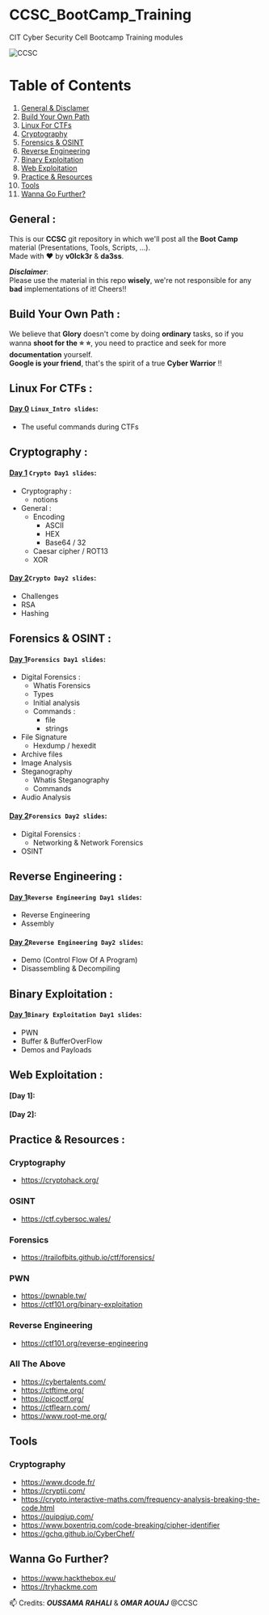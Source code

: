 # CCSC_BootCamp_Training
CIT Cyber Security Cell Bootcamp Training modules

![CCSC](https://i.imgur.com/8upYxC7.png)

# Table of Contents
1. [General & Disclamer](#general)
2. [Build Your Own Path](#build)
3. [Linux For CTFs](#linux)
4. [Cryptography](#crypto)
5. [Forensics & OSINT](#osint)
6. [Reverse Engineering](#rev)
7. [Binary Exploitation](#pwn)
8. [Web Exploitation](#web)
9. [Practice & Resources](#practice)
10. [Tools](#tools)
11. [Wanna Go Further?](#further)

## General :<a name="general" />
This is our **CCSC** git repository in which we'll post all the **Boot Camp** material (Presentations, Tools, Scripts, ...). <br />
Made with :heart: by **v0lck3r** & **da3ss**.

***Disclaimer***: <br/>
Please use the material in this repo **wisely**, we're not responsible for any **bad** implementations of it! Cheers!!

## Build Your Own Path :<a name="build" /> <br/>
We believe that **Glory** doesn't come by doing **ordinary** tasks, so if you wanna **shoot for the :star: :star:**, you need to practice and seek for more **documentation** yourself. <br/>
**Google is your friend**, that's the spirit of a true **Cyber Warrior** !!

## Linux For CTFs :<a name="linux" />
#### [Day 0](https://github.com/v0lck3r/CCSC_BootCamp_Training/tree/main/Linux_Intro) `Linux_Intro slides`:

- The useful commands during CTFs

## Cryptography :<a name="crypto" />
#### [Day 1](https://github.com/v0lck3r/CCSC_BootCamp_Training/tree/main/Crypto/Day1) `Crypto Day1 slides`:

- Cryptography :
    - notions
- General :
    - Encoding
      - ASCII
      - HEX
      - Base64 / 32
    - Caesar cipher / ROT13
    - XOR

#### [Day 2](https://github.com/v0lck3r/CCSC_BootCamp_Training/tree/main/Crypto/Day2)`Crypto Day2 slides`:

- Challenges
- RSA
- Hashing

## Forensics & OSINT :<a name="osint" />
#### [Day 1](https://github.com/v0lck3r/CCSC_BootCamp_Training/tree/main/Forensics_OSINT/Day3)`Forensics Day1 slides`:

- Digital Forensics :
  - Whatis Forensics
  - Types
  - Initial analysis
  - Commands :
    - file
    - strings
- File Signature
    - Hexdump / hexedit
- Archive files
- Image Analysis
- Steganography
    - Whatis Steganography
    - Commands
- Audio Analysis

#### [Day 2](https://github.com/v0lck3r/CCSC_BootCamp_Training/tree/main/Forensics_OSINT/Day4)`Forensics Day2 slides`:

- Digital Forensics :
  - Networking & Network Forensics
- OSINT 

## Reverse Engineering :<a name="rev" />
#### [Day 1](https://github.com/v0lck3r/CCSC_BootCamp_Training/tree/main/rev/Day1)`Reverse Engineering Day1 slides`:

- Reverse Engineering
- Assembly

#### [Day 2](https://github.com/v0lck3r/CCSC_BootCamp_Training/tree/main/rev/Day2)`Reverse Engineering Day2 slides`:

- Demo (Control Flow Of A Program)
- Disassembling & Decompiling

## Binary Exploitation :<a name="pwn" />

#### [Day 1](https://github.com/v0lck3r/CCSC_BootCamp_Training/tree/main/pwn)`Binary Exploitation Day1 slides`:

- PWN
- Buffer & BufferOverFlow
- Demos and Payloads

## Web Exploitation :<a name="web" />
#### [Day 1]:
#### [Day 2]:

## Practice & Resources :<a name="practice" />

### Cryptography
-   https://cryptohack.org/

### OSINT
-   https://ctf.cybersoc.wales/   

### Forensics
-   https://trailofbits.github.io/ctf/forensics/

### PWN
-   https://pwnable.tw/
-   https://ctf101.org/binary-exploitation

### Reverse Engineering
-   https://ctf101.org/reverse-engineering

### All The Above
-   https://cybertalents.com/
-   https://ctftime.org/
-   https://picoctf.org/
-   https://ctflearn.com/
-   https://www.root-me.org/

## Tools <a name="tools" />

### Cryptography
-   https://www.dcode.fr/
-   https://cryptii.com/
-   https://crypto.interactive-maths.com/frequency-analysis-breaking-the-code.html
-   https://quipqiup.com/
-   https://www.boxentriq.com/code-breaking/cipher-identifier
-   https://gchq.github.io/CyberChef/

## Wanna Go Further? <a name="further" />
-   https://www.hackthebox.eu/
-   https://tryhackme.com


📫 Credits: 
***OUSSAMA RAHALI*** & ***OMAR AOUAJ*** @CCSC
